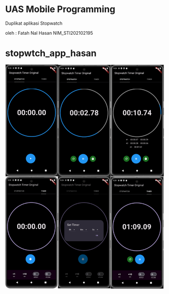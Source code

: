 # UAS Mobile Programming
Duplikat aplikasi Stopwatch 

oleh : Fatah Nal Hasan NIM_STI202102195
# stopwtch_app_hasan
![](https://github.com/mashasanudumasdo/UAS_MobileProgrammingLanjut/blob/main/FatahNalHasan.png)
